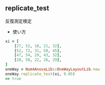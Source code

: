 replicate_test
--------------
反復測定検定

* 使い方

```ruby
xi = [
    [27, 52, 18, 21, 32],
    [52, 72, 31, 50, 45],
    [47, 54, 29, 43, 32],
    [28, 50, 22, 26, 29],
]
oneWay = Num4AnovaLib::OneWayLayoutLib.new 
oneWay.replicate_test(xi, 0.05)
=> true
```

